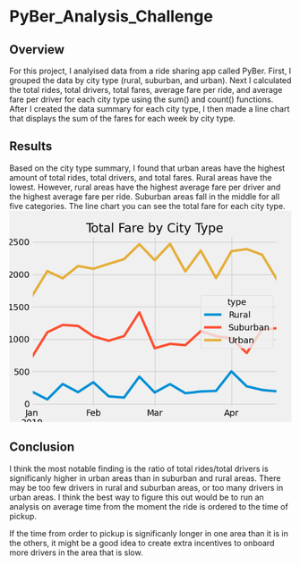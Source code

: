 # PyBer_Analysis_Challenge

## Overview
For this project, I analyised data from a ride sharing app called PyBer. First, I grouped the data by city type (rural, suburban, and urban). Next I calculated the total rides, total drivers, total fares, average fare per ride, and average fare per driver for each city type using the sum() and count() functions.
After I created the data summary for each city type, I then made a line chart that displays the sum of the fares for each week by city type.

## Results
Based on the city type summary, I found that urban areas have the highest amount of total rides, total drivers, and total fares. Rural areas have the lowest. However, rural areas have the highest average fare per driver and the highest average fare per ride. Suburban areas fall in the middle for all five categories.
The line chart you can see the total fare for each city type.
![Total Fare by City Type](https://github.com/jolwig/PyBer_Analysis_Challenge/blob/main/analysis/PyBer_fare_summary.png)

## Conclusion
I think the most notable finding is the ratio of total rides/total drivers is significanly higher in urban areas than in suburban and rural areas. There may be too few drivers in rural and suburban areas, or too many drivers in urban areas. I think the best way to figure this out would be to run an analysis on average time from the moment the ride is ordered to the time of pickup.

If the time from order to pickup is significanly longer in one area than it is in the others, it might be a good idea to create extra incentives to onboard more drivers in the area that is slow. 
